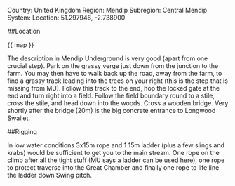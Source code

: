 Country: United Kingdom
Region: Mendip
Subregion: Central Mendip
System:
Location: 51.297946, -2.738900

##Location

{{ map }}

The description in Mendip Underground is very good (apart from one crucial step). Park on the grassy verge just down from the junction to the farm. You may then have to walk back up the road, away from the farm, to find a grassy track leading into the trees on your right (this is the step that is missing from MU). Follow this track to the end, hop the locked gate at the end and turn right into a field. Follow the field boundary round to a stile, cross the stile, and head down into the woods. Cross a wooden bridge. Very shortly after the bridge (20m) is the big concrete entrance to Longwood Swallet.

##Rigging

In low water conditions 3x15m rope and 1 15m ladder (plus a few slings and krabs) would be sufficient to get you to the main stream. One rope on the climb after all the tight stuff (MU says a ladder can be used here), one rope to protect traverse into the Great Chamber and finally one rope to life line the ladder down Swing pitch.
